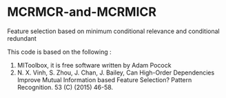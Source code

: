 # MCRMCR-and-MCRMICR
Feature selection based on minimum conditional relevance and conditional redundant

This code is based on the following :
1. MIToolbox, it is free software written by Adam Pocock
2. N. X. Vinh, S. Zhou, J. Chan, J. Bailey, Can High-Order Dependencies Improve Mutual Information based Feature Selection? Pattern Recognition. 53 (C) (2015) 46-58.
